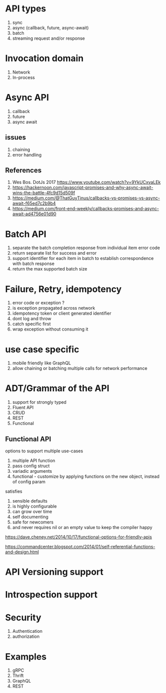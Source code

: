
# API types

1. sync
2. async (callback, future, async-await)
3. batch
4. streaming request and/or response

# Invocation domain

1. Network 
2. In-process

# Async API

1. callback
2. future
3. async await

## issues
1. chaining
2. error handling

## References

1. Wes Bos. DotJs 2017 https://www.youtube.com/watch?v=9YkUCxvaLEk
2. https://hackernoon.com/javascript-promises-and-why-async-await-wins-the-battle-4fc9d15d509f
3. https://medium.com/@ThatGuyTinus/callbacks-vs-promises-vs-async-await-f65ed7c2b9b4
4. https://medium.com/front-end-weekly/callbacks-promises-and-async-await-ad4756e01d90

# Batch API

1. separate the batch completion response from individual item error code
2. return separate list for success and error
3. support identifier for each item in batch to establish correspondence with batch response
4. return the max supported batch size

# Failure, Retry, idempotency

1. error code or exception ?
2. is exception propagated across network
3. idempotency token or client generated identifier
4. dont log and throw
5. catch specific first
6. wrap exception without consuming it


# use case specific

1. mobile friendly like GraphQL
2. allow chaining or batching multiple calls for network performance

# ADT/Grammar of the API

1. support for strongly typed 
2. Fluent API 
3. CRUD
4. REST
5. Functional

## Functional API

options to support multiple use-cases
1. multiple API function
2. pass config struct
3. variadic arguments
4. functional - customize by applying functions on the new object, instead of config param

satisfies
1. sensible defaults
2. is highly configurable
3. can grow over time
4. self documenting
5. safe for newcomers
6. and never requires nil or an empty value to keep the compiler happy

https://dave.cheney.net/2014/10/17/functional-options-for-friendly-apis

https://commandcenter.blogspot.com/2014/01/self-referential-functions-and-design.html

# API Versioning support

# Introspection support

# Security

1. Authentication
2. authorization

# Examples

1. gRPC
2. Thrift
3. GraphQL
4. REST

